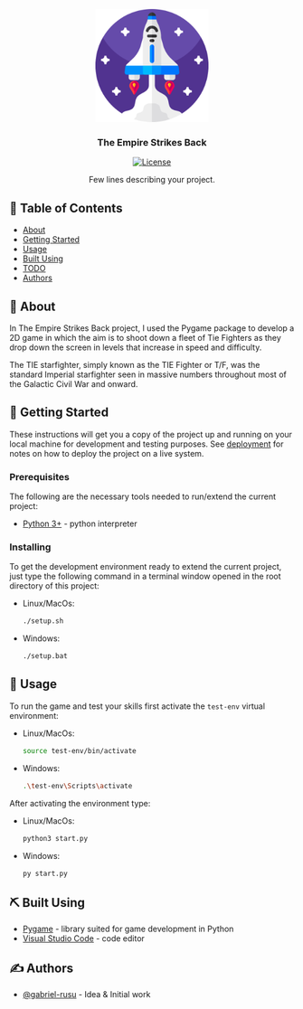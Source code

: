 <p align="center">
  <a href="" rel="noopener">
 <img width=200px height=200px src="data/logo/logo.png" alt="Project logo"></a>
</p>

<h3 align="center">The Empire Strikes Back</h3>

<div align="center">

  [![License](https://img.shields.io/badge/license-MIT-blue.svg)](/LICENSE)

</div>


<p align="center"> Few lines describing your project.
    <br> 
</p>

## 📝 Table of Contents
- [About](#about)
- [Getting Started](#getting_started)
- [Usage](#usage)
- [Built Using](#built_using)
- [TODO](../TODO.md)
- [Authors](#authors)

## 🧐 About <a name = "about"></a>
In The Empire Strikes Back project, I used the Pygame package to develop a 2D game in which the aim is to shoot down a fleet of Tie Fighters as they drop down the screen in levels that increase in speed and difficulty. 

The TIE starfighter, simply known as the TIE Fighter or T/F, was the standard Imperial starfighter seen in massive numbers throughout most of the Galactic Civil War and onward.

## 🏁 Getting Started <a name = "getting_started"></a>
These instructions will get you a copy of the project up and running on your local machine for development and testing purposes. See [deployment](#deployment) for notes on how to deploy the project on a live system.

### Prerequisites
The following are the necessary tools needed to run/extend the current project:

* [Python 3+](https://www.python.org/downloads/) - python interpreter

### Installing

To get the development environment ready to extend the current project, just type the following command in a terminal window opened in the root directory of this project:
 - Linux/MacOs:
   ```bash
   ./setup.sh
   ```
 - Windows:
   ```bash
   ./setup.bat
   ```

## 🎈 Usage <a name="usage"></a>
To run the game and test your skills first activate the ```test-env``` virtual environment: 
 - Linux/MacOs: 
   ```bash
   source test-env/bin/activate
   ```
 - Windows: 
   ```bash
   .\test-env\Scripts\activate
   ```
After activating the environment type:
  - Linux/MacOs:
    ```bash
    python3 start.py
    ```
  - Windows:
    ```bash
    py start.py
    ```

## ⛏️ Built Using <a name = "built_using"></a>
- [Pygame](https://www.pygame.org/news) - library suited for game development in Python
- [Visual Studio Code](https://code.visualstudio.com/) - code editor


## ✍️ Authors <a name = "authors"></a>
- [@gabriel-rusu](https://github.com/gabriel-rusu) - Idea & Initial work
